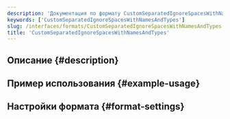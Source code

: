 ```yaml
---
description: 'Документация по формату CustomSeparatedIgnoreSpacesWithNamesAndTypes'
keywords: ['CustomSeparatedIgnoreSpacesWithNamesAndTypes']
slug: /interfaces/formats/CustomSeparatedIgnoreSpacesWithNamesAndTypes
title: 'CustomSeparatedIgnoreSpacesWithNamesAndTypes'
---
```


## Описание {#description}

## Пример использования {#example-usage}

## Настройки формата {#format-settings}
